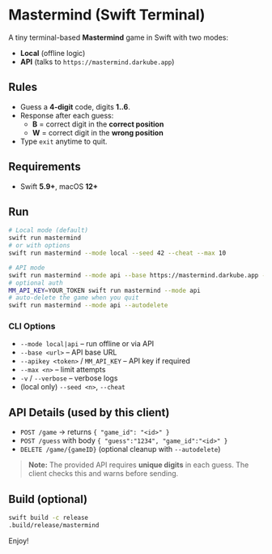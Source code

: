 # Mastermind (Swift Terminal)

A tiny terminal-based **Mastermind** game in Swift with two modes:
- **Local** (offline logic)
- **API** (talks to `https://mastermind.darkube.app`)

## Rules
- Guess a **4-digit** code, digits **1..6**.
- Response after each guess:
  - **B** = correct digit in the **correct position**
  - **W** = correct digit in the **wrong position**
- Type `exit` anytime to quit.

## Requirements
- Swift **5.9+**, macOS **12+**

## Run

```bash
# Local mode (default)
swift run mastermind
# or with options
swift run mastermind --mode local --seed 42 --cheat --max 10

# API mode
swift run mastermind --mode api --base https://mastermind.darkube.app -v
# optional auth
MM_API_KEY=YOUR_TOKEN swift run mastermind --mode api
# auto-delete the game when you quit
swift run mastermind --mode api --autodelete
```

### CLI Options
- `--mode local|api` – run offline or via API  
- `--base <url>` – API base URL  
- `--apikey <token>` / `MM_API_KEY` – API key if required  
- `--max <n>` – limit attempts  
- `-v` / `--verbose` – verbose logs  
- (local only) `--seed <n>`, `--cheat`

## API Details (used by this client)
- `POST /game` → returns `{ "game_id": "<id>" }`
- `POST /guess` with body `{ "guess":"1234", "game_id":"<id>" }`
- `DELETE /game/{gameID}` (optional cleanup with `--autodelete`)

> **Note:** The provided API requires **unique digits** in each guess. The client checks this and warns before sending.

## Build (optional)
```bash
swift build -c release
.build/release/mastermind
```

Enjoy!
